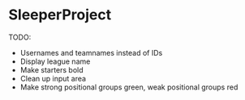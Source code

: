# SleeperProject

TODO:
- Usernames and teamnames instead of IDs
- Display league name
- Make starters bold
- Clean up input area
- Make strong positional groups green, weak positional groups red
